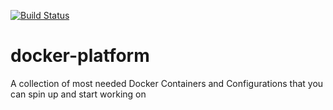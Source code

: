 [![Build Status](https://travis-ci.org/ramit-mitra/docker-drupal.svg?branch=master)](https://travis-ci.org/ramit-mitra/docker-drupal)

# docker-platform
A collection of most needed Docker Containers and Configurations that you can spin up and start working on
